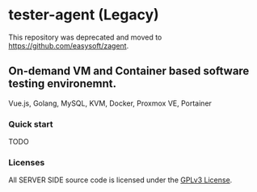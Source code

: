 # tester-agent (Legacy)
This repository was deprecated and moved to https://github.com/easysoft/zagent.

## On-demand VM and Container based software testing environemnt.

Vue.js, Golang, MySQL, KVM, Docker, Proxmox VE, Portainer

### Quick start
TODO

### Licenses
All SERVER SIDE source code is licensed under the [GPLv3 License](LICENSE).
